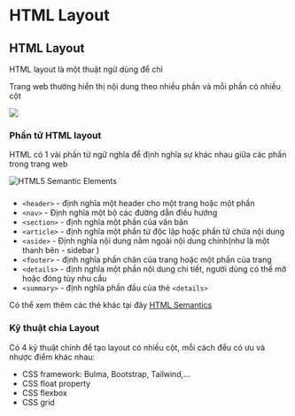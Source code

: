 # HTML Layout

## HTML Layout <a href="#html-layout" id="html-layout"></a>

HTML layout là một thuật ngữ dùng để chỉ&#x20;

Trang web thường hiển thị nội dung theo nhiều phần và mỗi phần có nhiều cột‌

![](https://gblobscdn.gitbook.com/assets%2Fwelcome-to-my-site%2F-MXvWNSrLk9ygm1zzKIA%2F-MXvX7GlAbXJ8w3E\_D9G%2F4.png?alt=media)

### Phần tử HTML layout <a href="#phan-tu-html-layout" id="phan-tu-html-layout"></a>

HTML có 1 vài phần tử ngữ nghĩa để định nghĩa sự khác nhau giữa các phần trong trang web

![HTML5 Semantic Elements](https://firebasestorage.googleapis.com/v0/b/gitbook-28427.appspot.com/o/assets%2Fwelcome-to-my-site%2F-MXvWNSrLk9ygm1zzKIA%2F-MXvX7Gmxi\_3wgIzX-NW%2F5.gif?generation=1618053992301174\&alt=media)

### &#x20;<a href="#ky-thuat-chia-layout" id="ky-thuat-chia-layout"></a>

* `<header>` - định nghĩa một header cho một trang hoặc một phần
* `<nav>` - Định nghĩa một bộ các đường dẫn điều hướng
* `<section>` - định nghĩa một phần của văn bản
* `<article>` - định nghĩa một phần tử độc lập hoặc phần tử chứa nội dung
* `<aside>` - Định nghĩa nội dung nằm ngoài nội dung chính(như là một thanh bên - sidebar )
* `<footer>` - định nghĩa phần chân của trang hoặc một phần của trang
* `<details>` - định nghĩa một phần nội dung chi tiết, người dùng có thể mở hoặc đóng tùy nhu cầu
* `<summary>` - định nghĩa phần đầu của thẻ `<details>`

Có thể xem thêm các thẻ khác tại đây [HTML Semantics](https://www.w3schools.com/html/html5\_semantic\_elements.asp)



### Kỹ thuật chia Layout <a href="#ky-thuat-chia-layout" id="ky-thuat-chia-layout"></a>

Có 4 kỹ thuật chính để tạo layout có nhiều cột, mỗi cách đều có ưu và nhược điểm khác nhau:‌

* CSS framework: Bulma, Bootstrap, Tailwind,...
* CSS float property
* CSS flexbox
* CSS grid
